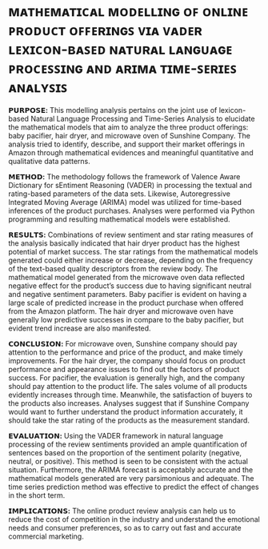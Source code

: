 # ᴍᴀᴛʜᴇᴍᴀᴛɪᴄᴀʟ ᴍᴏᴅᴇʟʟɪɴɢ ᴏꜰ ᴏɴʟɪɴᴇ ᴘʀᴏᴅᴜᴄᴛ ᴏꜰꜰᴇʀɪɴɢꜱ ᴠɪᴀ ᴠᴀᴅᴇʀ ʟᴇxɪᴄᴏɴ-ʙᴀꜱᴇᴅ ɴᴀᴛᴜʀᴀʟ ʟᴀɴɢᴜᴀɢᴇ ᴘʀᴏᴄᴇꜱꜱɪɴɢ ᴀɴᴅ ᴀʀɪᴍᴀ ᴛɪᴍᴇ-ꜱᴇʀɪᴇꜱ ᴀɴᴀʟʏꜱɪꜱ

**𝗣𝗨𝗥𝗣𝗢𝗦𝗘:** This modelling analysis pertains on the joint use of lexicon-based Natural Language Processing and Time-Series Analysis to elucidate the mathematical models that aim to analyze the three product offerings: baby pacifier, hair dryer, and microwave oven of Sunshine Company. The analysis tried to identify, describe, and support their market offerings in Amazon through mathematical evidences and meaningful quantitative and qualitative data patterns.

**𝗠𝗘𝗧𝗛𝗢𝗗:** The methodology follows the framework of Valence Aware Dictionary for sEntiment Reasoning (VADER) in processing the textual and rating-based parameters of the data sets. Likewise,  Autoregressive Integrated Moving Average (ARIMA) model was utilized for time-based inferences of the product purchases. Analyses were performed via Python programming and resulting mathematical models were established.

**𝗥𝗘𝗦𝗨𝗟𝗧𝗦:** Combinations of review sentiment and star rating measures of the analysis basically indicated that hair dryer product has the highest potential of market success. The star ratings from the mathematical models generated could either increase or decrease, depending on the frequency of the text-based quality descriptors from the review body. The mathematical model generated from the microwave oven data reflected negative effect for the product’s success due to having significant neutral and negative sentiment parameters. Baby pacifier is evident on having a large scale of predicted increase in the product purchase when offered from the Amazon platform. The hair dryer and microwave oven have generally low predictive successes in compare to the baby pacifier, but evident trend increase are also manifested.

**𝗖𝗢𝗡𝗖𝗟𝗨𝗦𝗜𝗢𝗡:** For microwave oven, Sunshine company should pay attention to the performance and price of the product, and make timely improvements. For the hair dryer, the company should focus on product performance and appearance issues to find out the factors of product success. For pacifier, the evaluation is generally high, and the company should pay attention to the product life. The sales volume of all products evidently increases through time. Meanwhile, the satisfaction of buyers to the products also increases. Analyses suggest that if Sunshine Company would want to further understand the product information accurately, it should take the star rating of the products as the measurement standard.

**𝗘𝗩𝗔𝗟𝗨𝗔𝗧𝗜𝗢𝗡:** Using the VADER framework in natural language processing of the review sentiments provided an ample quantification of sentences based on the proportion of the sentiment polarity (negative, neutral, or positive). This method is seen to be consistent with the actual situation. Furthermore, the ARIMA forecast is acceptably accurate and the mathematical models generated are very parsimonious and adequate. The time series prediction method was effective to predict the effect of changes in the short term.

**𝗜𝗠𝗣𝗟𝗜𝗖𝗔𝗧𝗜𝗢𝗡𝗦:** The online product review analysis can help us to reduce the cost of competition in the industry and understand the emotional needs and consumer preferences, so as to carry out fast and accurate commercial marketing.
